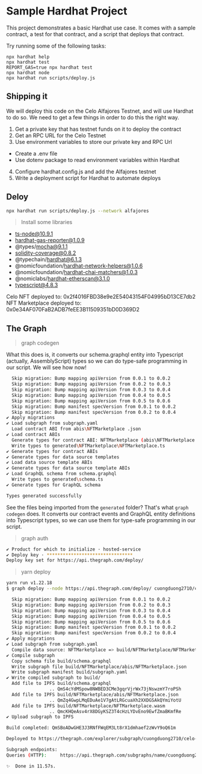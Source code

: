 # Sample Hardhat Project

This project demonstrates a basic Hardhat use case. It comes with a sample contract, a test for that contract, and a script that deploys that contract.

Try running some of the following tasks:

```shell
npx hardhat help
npx hardhat test
REPORT_GAS=true npx hardhat test
npx hardhat node
npx hardhat run scripts/deploy.js
```

## Shipping it

We will deploy this code on the Celo Alfajores Testnet, and will use Hardhat to do so. We need to get a few things in order to do this the right way.

1. Get a private key that has testnet funds on it to deploy the contract
2. Get an RPC URL for the Celo Testnet
3. Use environment variables to store our private key and RPC Url
  - Create a .env file
  - Use dotenv package to read environment variables within Hardhat
4. Configure hardhat.config.js and add the Alfajores testnet
5. Write a deployment script for Hardhat to automate deploys

## Deloy

```sh
npx hardhat run scripts/deploy.js --network alfajores
```

> Install some libraries

+ ts-node@10.9.1
+ hardhat-gas-reporter@1.0.9
+ @types/mocha@9.1.1
+ solidity-coverage@0.8.2
+ @typechain/hardhat@6.1.3
+ @nomicfoundation/hardhat-network-helpers@1.0.6
+ @nomicfoundation/hardhat-chai-matchers@1.0.3
+ @nomiclabs/hardhat-etherscan@3.1.0
+ typescript@4.8.3


Celo NFT deployed to: 0x2f4016FBD38e9e2E54043154F04995bD13CE7db2
NFT Marketplace deployed to: 0x0e34AF070FaB2ADB7feEE3B11509351bD0D369D2

## The Graph

> graph codegen

What this does is, it converts our schema.graphql entity into Typescript (actually, AssemblyScript) types so we can do type-safe programming in our script. We will see how now!

```sh
  Skip migration: Bump mapping apiVersion from 0.0.1 to 0.0.2
  Skip migration: Bump mapping apiVersion from 0.0.2 to 0.0.3
  Skip migration: Bump mapping apiVersion from 0.0.3 to 0.0.4
  Skip migration: Bump mapping apiVersion from 0.0.4 to 0.0.5
  Skip migration: Bump mapping apiVersion from 0.0.5 to 0.0.6
  Skip migration: Bump manifest specVersion from 0.0.1 to 0.0.2
  Skip migration: Bump manifest specVersion from 0.0.2 to 0.0.4
✔ Apply migrations
✔ Load subgraph from subgraph.yaml
  Load contract ABI from abis\NFTMarketplace .json
✔ Load contract ABIs
  Generate types for contract ABI: NFTMarketplace (abis\NFTMarketplace .json)
  Write types to generated\NFTMarketplace\NFTMarketplace.ts
✔ Generate types for contract ABIs
✔ Generate types for data source templates
✔ Load data source template ABIs
✔ Generate types for data source template ABIs
✔ Load GraphQL schema from schema.graphql
  Write types to generated\schema.ts
✔ Generate types for GraphQL schema

Types generated successfully
```

See the files being imported from the `generated` folder? That's what `graph codegen` does. It converts our contract events and GraphQL entity definitions into Typescript types, so we can use them for type-safe programming in our script.

> graph auth

```sh
✔ Product for which to initialize · hosted-service
✔ Deploy key · ********************************
Deploy key set for https://api.thegraph.com/deploy/
```

> yarn deploy

```sh
yarn run v1.22.18
$ graph deploy --node https://api.thegraph.com/deploy/ cuongduong2710/celo-nft-marketplace

  Skip migration: Bump mapping apiVersion from 0.0.1 to 0.0.2
  Skip migration: Bump mapping apiVersion from 0.0.2 to 0.0.3
  Skip migration: Bump mapping apiVersion from 0.0.3 to 0.0.4
  Skip migration: Bump mapping apiVersion from 0.0.4 to 0.0.5
  Skip migration: Bump mapping apiVersion from 0.0.5 to 0.0.6
  Skip migration: Bump manifest specVersion from 0.0.1 to 0.0.2
  Skip migration: Bump manifest specVersion from 0.0.2 to 0.0.4
✔ Apply migrations
✔ Load subgraph from subgraph.yaml
  Compile data source: NFTMarketplace => build/NFTMarketplace/NFTMarketplace.wasm
✔ Compile subgraph
  Copy schema file build/schema.graphql
  Write subgraph file build/NFTMarketplace/abis/NFTMarketplace.json
  Write subgraph manifest build/subgraph.yaml
✔ Write compiled subgraph to build/
  Add file to IPFS build/schema.graphql
                .. QmS4cYdMSpow8NWBED3CMe3gqrVjrWx73jNswzmY7roPSh
  Add file to IPFS build/NFTMarketplace/abis/NFTMarketplace.json
                .. QmZq4GwpLMqEDuAe1V7gAtLRGcuaXh2XXDGSAkQYmiYotU
  Add file to IPFS build/NFTMarketplace/NFTMarketplace.wasm
                .. QmcKHQeAsv4rX8DGyKSZ3T4cHzLYDvEno9EwfZmaBKmfRe
✔ Upload subgraph to IPFS

Build completed: QmSBoADwGHE3J3RNfFWqEM3Lt8rX1dmhaef2zWvY9oQ61m

Deployed to https://thegraph.com/explorer/subgraph/cuongduong2710/celo-nft-marketplace

Subgraph endpoints:
Queries (HTTP):     https://api.thegraph.com/subgraphs/name/cuongduong2710/celo-nft-marketplace

✨  Done in 11.57s.
```